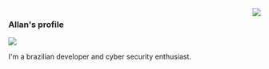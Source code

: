 <img align='right' src="https://github-readme-stats.vercel.app/api?username=allandiegoasilva&show_icons=true&title_color=783c00&text_color=af552e&icon_color=783c00&bg_color=f8efd4&cache_seconds=2300">

### Allan's profile

<img src="https://img.shields.io/static/v1?label=Overview&message=Allan&color=f8efd4&style=for-the-badge&logo=GitHub">

<p>
  I'm a brazilian developer and cyber security enthusiast. 
</p>
